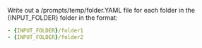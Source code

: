 Write out a /prompts/temp/folder.YAML file for each folder in the {INPUT_FOLDER} folder in the format:

```YAML
- {INPUT_FOLDER}/folder1
- {INPUT_FOLDER}/folder2
```
